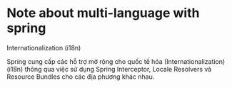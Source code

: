 # Note about multi-language with spring

Internationalization (i18n)

Spring cung cấp các hỗ trợ mở rộng cho quốc tế hóa (Internationalization) (i18n) thông qua việc sử dụng Spring Interceptor, Locale Resolvers và Resource Bundles cho các địa phương khác nhau.